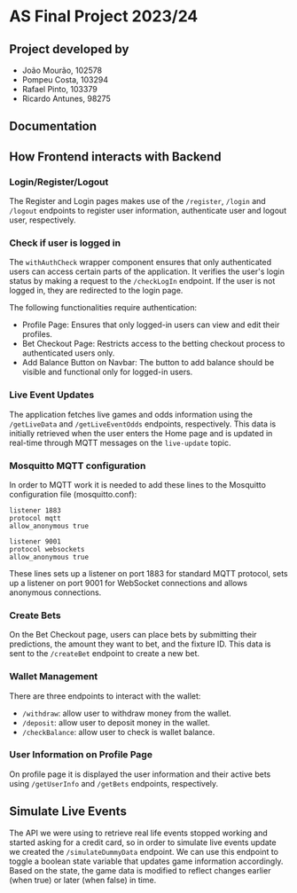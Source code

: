 # AS Final Project 2023/24
## Project developed by
- João Mourão, 102578
- Pompeu Costa, 103294
- Rafael Pinto, 103379
- Ricardo Antunes, 98275

## Documentation

## How Frontend interacts with Backend

### Login/Register/Logout

The Register and Login pages makes use of the ```/register```, ```/login``` and ```/logout``` endpoints to register user information, authenticate user and logout user, respectively.

### Check if user is logged in 

The ```withAuthCheck``` wrapper component ensures that only authenticated users can access certain parts of the application. It verifies the user's login status by making a request to the ```/checkLogIn``` endpoint. If the user is not logged in, they are redirected to the login page.

The following functionalities require authentication:

* Profile Page: Ensures that only logged-in users can view and edit their profiles.
* Bet Checkout Page: Restricts access to the betting checkout process to authenticated users only.
* Add Balance Button on Navbar: The button to add balance should be visible and functional only for logged-in users.

### Live Event Updates

The application fetches live games and odds information using the ```/getLiveData``` and ```/getLiveEventOdds``` endpoints, respectively. This data is initially retrieved when the user enters the Home page and is updated in real-time through MQTT messages on the ```live-update``` topic.

### Mosquitto MQTT configuration

In order to MQTT work it is needed to add these lines to the Mosquitto configuration file (mosquitto.conf):
```
listener 1883
protocol mqtt
allow_anonymous true

listener 9001
protocol websockets
allow_anonymous true
```
These lines sets up a listener on port 1883 for standard MQTT protocol, sets up a listener on port 9001 for WebSocket connections and allows anonymous connections.

### Create Bets

On the Bet Checkout page, users can place bets by submitting their predictions, the amount they want to bet, and the fixture ID. This data is sent to the ```/createBet``` endpoint to create a new bet.

### Wallet Management

There are three endpoints to interact with the wallet:
* ```/withdraw```: allow user to withdraw money from the wallet.
* ```/deposit```: allow user to deposit money in the wallet.
* ```/checkBalance```: allow user to check is wallet balance.

### User Information on Profile Page

On profile page it is displayed the user information and their active bets using ```/getUserInfo``` and ```/getBets``` endpoints, respectively.

## Simulate Live Events

The API we were using to retrieve real life events stopped working and started asking for a credit card, so in order to simulate live events update we created the ```/simulateDummyData``` endpoint.
We can use this endpoint to toggle a boolean state variable that updates game information accordingly. Based on the state, the game data is modified to reflect changes earlier (when true) or later (when false) in time.







